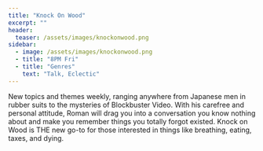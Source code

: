 ```yaml
---
title: "Knock On Wood"
excerpt: ""
header:
  teaser: /assets/images/knockonwood.png
sidebar:
  - image: /assets/images/knockonwood.png
  - title: "8PM Fri"
  - title: "Genres"
    text: "Talk, Eclectic"
---
```


New topics and themes weekly, ranging anywhere from Japanese men in rubber suits to the mysteries of Blockbuster Video. With his carefree and personal attitude, Roman will drag you into a conversation you know nothing about and make you remember things you totally forgot existed. Knock on Wood is THE new go-to for those interested in things like breathing, eating, taxes, and dying.
